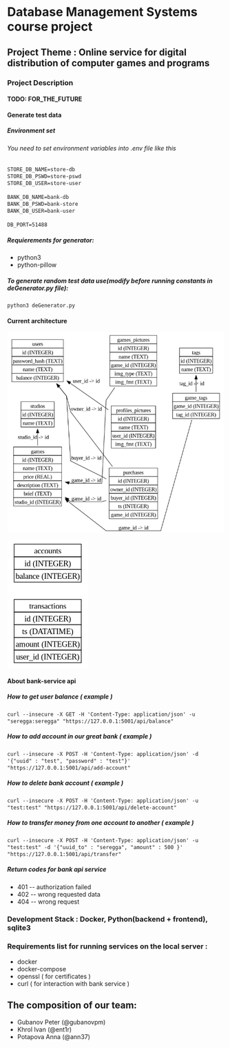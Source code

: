 # Database Management Systems course project

## Project Theme : Online service for digital distribution of computer games and programs

### Project Description

#### TODO: FOR_THE_FUTURE

#### Generate test data

##### Environment set

###### You need to set environment variables into .env file like this

```
STORE_DB_NAME=store-db
STORE_DB_PSWD=store-pswd
STORE_DB_USER=store-user

BANK_DB_NAME=bank-db
BANK_DB_PSWD=bank-store
BANK_DB_USER=bank-user

DB_PORT=51488
```

##### Requierements for generator:

- python3
- python-pillow

##### To generate random test data use(modify before running constants in deGenerator.py file):

```
python3 deGenerator.py
```

#### Current architecture

![logical_store_schema](./store-schema.png)

![logical_bank_schema](./bank-schema.png)

#### About bank-service api

##### How to get user balance ( example )

```
curl --insecure -X GET -H 'Content-Type: application/json' -u "seregga:seregga" "https://127.0.0.1:5001/api/balance"
```

##### How to add account in our great bank ( example )

```
curl --insecure -X POST -H 'Content-Type: application/json' -d '{"uuid" : "test", "password" : "test"}' "https://127.0.0.1:5001/api/add-account"
```

##### How to delete bank account ( example )

```
curl --insecure -X POST -H 'Content-Type: application/json' -u "test:test" "https://127.0.0.1:5001/api/delete-account"
```

##### How to transfer money from one account to another ( example )

```
curl --insecure -X POST -H 'Content-Type: application/json' -u "test:test" -d '{"uuid_to" : "seregga", "amount" : 500 }' "https://127.0.0.1:5001/api/transfer"
```

##### Return codes for bank api service

- 401 -- authorization failed
- 402 -- wrong requested data
- 404 -- wrong request

### Development Stack : Docker, Python(backend + frontend), sqlite3

### Requirements list for running services on the local server :

- docker
- docker-compose
- openssl ( for certificates )
- curl ( for interaction with bank service )

## The composition of our team:

- Gubanov Peter (@gubanovpm)
- Khrol Ivan (@ent1r)
- Potapova Anna (@ann37)
